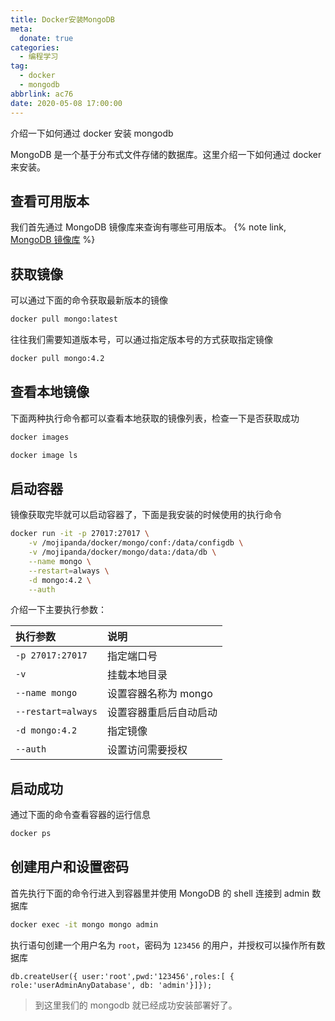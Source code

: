 ```yaml
---
title: Docker安装MongoDB
meta:
  donate: true
categories:
  - 编程学习
tag:
  - docker
  - mongodb
abbrlink: ac76
date: 2020-05-08 17:00:00
---
```


介绍一下如何通过 docker 安装 mongodb

<!-- more -->

MongoDB 是一个基于分布式文件存储的数据库。这里介绍一下如何通过 docker 来安装。

## 查看可用版本
我们首先通过 MongoDB 镜像库来查询有哪些可用版本。
{% note link, [MongoDB 镜像库](https://hub.docker.com/_/mongo?tab=tags) %}

## 获取镜像
可以通过下面的命令获取最新版本的镜像
```bash
docker pull mongo:latest
```
往往我们需要知道版本号，可以通过指定版本号的方式获取指定镜像
```bash
docker pull mongo:4.2
```

## 查看本地镜像
下面两种执行命令都可以查看本地获取的镜像列表，检查一下是否获取成功
```bash
docker images
```
```bash
docker image ls
```

## 启动容器
镜像获取完毕就可以启动容器了，下面是我安装的时候使用的执行命令
```bash
docker run -it -p 27017:27017 \
    -v /mojipanda/docker/mongo/conf:/data/configdb \
    -v /mojipanda/docker/mongo/data:/data/db \
    --name mongo \
    --restart=always \
    -d mongo:4.2 \
    --auth
```

介绍一下主要执行参数：

| 执行参数 | 说明 |
| :----- | :--- |
| `-p 27017:27017` | 指定端口号 |
| `-v` | 挂载本地目录 |
| `--name mongo` | 设置容器名称为 mongo |
| `--restart=always` | 设置容器重启后自动启动 |
| `-d mongo:4.2` | 指定镜像 |
| `--auth` | 设置访问需要授权 |

## 启动成功
通过下面的命令查看容器的运行信息
```bash
docker ps
```

## 创建用户和设置密码
首先执行下面的命令行进入到容器里并使用 MongoDB 的 shell 连接到 admin 数据库
```bash
docker exec -it mongo mongo admin
```
执行语句创建一个用户名为 `root`，密码为 `123456` 的用户，并授权可以操作所有数据库
```
db.createUser({ user:'root',pwd:'123456',roles:[ { role:'userAdminAnyDatabase', db: 'admin'}]});
```

> 到这里我们的 mongodb 就已经成功安装部署好了。
